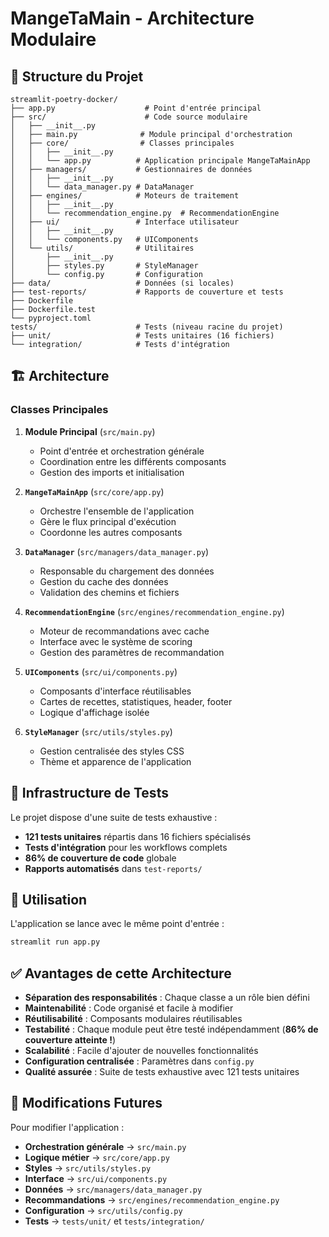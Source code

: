 # MangeTaMain - Architecture Modulaire

## 📁 Structure du Projet

```
streamlit-poetry-docker/
├── app.py                    # Point d'entrée principal
├── src/                      # Code source modulaire
│   ├── __init__.py
│   ├── main.py              # Module principal d'orchestration
│   ├── core/                # Classes principales
│   │   ├── __init__.py
│   │   └── app.py          # Application principale MangeTaMainApp
│   ├── managers/           # Gestionnaires de données
│   │   ├── __init__.py
│   │   └── data_manager.py # DataManager
│   ├── engines/            # Moteurs de traitement
│   │   ├── __init__.py
│   │   └── recommendation_engine.py  # RecommendationEngine
│   ├── ui/                 # Interface utilisateur
│   │   ├── __init__.py
│   │   └── components.py   # UIComponents
│   └── utils/              # Utilitaires
│       ├── __init__.py
│       ├── styles.py       # StyleManager
│       └── config.py       # Configuration
├── data/                   # Données (si locales)
├── test-reports/           # Rapports de couverture et tests
├── Dockerfile
├── Dockerfile.test
└── pyproject.toml
tests/                      # Tests (niveau racine du projet)
├── unit/                   # Tests unitaires (16 fichiers)
└── integration/            # Tests d'intégration
```

## 🏗️ Architecture

### Classes Principales

1. **Module Principal** (`src/main.py`)
   - Point d'entrée et orchestration générale
   - Coordination entre les différents composants
   - Gestion des imports et initialisation

2. **`MangeTaMainApp`** (`src/core/app.py`)
   - Orchestre l'ensemble de l'application
   - Gère le flux principal d'exécution
   - Coordonne les autres composants

3. **`DataManager`** (`src/managers/data_manager.py`)
   - Responsable du chargement des données
   - Gestion du cache des données
   - Validation des chemins et fichiers

4. **`RecommendationEngine`** (`src/engines/recommendation_engine.py`)
   - Moteur de recommandations avec cache
   - Interface avec le système de scoring
   - Gestion des paramètres de recommandation

5. **`UIComponents`** (`src/ui/components.py`)
   - Composants d'interface réutilisables
   - Cartes de recettes, statistiques, header, footer
   - Logique d'affichage isolée

6. **`StyleManager`** (`src/utils/styles.py`)
   - Gestion centralisée des styles CSS
   - Thème et apparence de l'application

## 🧪 Infrastructure de Tests

Le projet dispose d'une suite de tests exhaustive :
- **121 tests unitaires** répartis dans 16 fichiers spécialisés
- **Tests d'intégration** pour les workflows complets
- **86% de couverture de code** globale
- **Rapports automatisés** dans `test-reports/`

## 🚀 Utilisation

L'application se lance avec le même point d'entrée :

```bash
streamlit run app.py
```

## ✅ Avantages de cette Architecture

- **Séparation des responsabilités** : Chaque classe a un rôle bien défini
- **Maintenabilité** : Code organisé et facile à modifier
- **Réutilisabilité** : Composants modulaires réutilisables
- **Testabilité** : Chaque module peut être testé indépendamment (**86% de couverture atteinte !**)
- **Scalabilité** : Facile d'ajouter de nouvelles fonctionnalités
- **Configuration centralisée** : Paramètres dans `config.py`
- **Qualité assurée** : Suite de tests exhaustive avec 121 tests unitaires

## 🔧 Modifications Futures

Pour modifier l'application :

- **Orchestration générale** → `src/main.py`
- **Logique métier** → `src/core/app.py`
- **Styles** → `src/utils/styles.py`
- **Interface** → `src/ui/components.py`
- **Données** → `src/managers/data_manager.py`
- **Recommandations** → `src/engines/recommendation_engine.py`
- **Configuration** → `src/utils/config.py`
- **Tests** → `tests/unit/` et `tests/integration/`